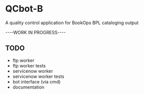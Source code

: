 # QCbot-B
A quality control application for BookOps BPL cataloging output

----WORK IN PROGRESS----

## TODO
* ftp worker
* ftp worker tests
* servicenow worker
* servicenow worker tests
* bot interface (via cmd)
* documentation